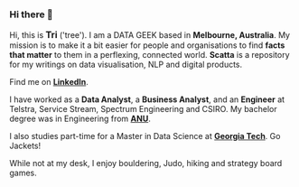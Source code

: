 ### Hi there 👋

<!--
**tri47/tri47** is a ✨ _special_ ✨ repository because its `README.md` (this file) appears on your GitHub profile.

Here are some ideas to get you started:

- 🔭 I’m currently working on ...
- 🌱 I’m currently learning ...
- 👯 I’m looking to collaborate on ...
- 🤔 I’m looking for help with ...
- 💬 Ask me about ...
- 📫 How to reach me: ...
- 😄 Pronouns: ...
- ⚡ Fun fact: ...
-->
Hi, this is <span class="red-text" style="font-size: 16px"> **Tri**</span> ('tree'). I am a DATA GEEK based in <span class="red-text">**Melbourne, Australia**</span>. My mission is to make it a bit easier for people and organisations to find <span class="red-text">**facts that matter**</span> to them in a perflexing, connected world. <span class="red-text">**Scatta**</span> is a repository for my writings on data visualisation, NLP and digital products.

Find me on [**LinkedIn**](https://www.linkedin.com/in/tri-q-nguyen).

I have worked as a <span class="red-text">**Data Analyst**</span>, a <span class="red-text">**Business Analyst**</span>, and an <span class="red-text">**Engineer**</span> at Telstra, Service Stream, Spectrum Engineering and CSIRO. My bachelor degree was in Engineering from [**ANU**](https://www.anu.edu.au/).

I also studies part-time for a Master in Data Science at [**Georgia Tech**](https://www.gatech.edu/). Go Jackets!

While not at my desk, I enjoy bouldering, Judo, hiking and strategy board games.

